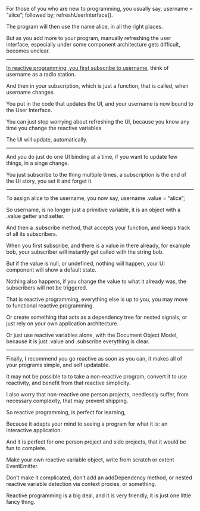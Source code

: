 For those of you who are new to programming,
you usually say, username = “alice”; followed by; refreshUserInterface().

The program will then use the name alice,
in all the right places.

But as you add more to your program, manually refreshing the user interface,
especially under some component architecture gets difficult, becomes unclear.

---


[In reactive programming, you first subscribe to username][0],
think of username as a radio station.

And then in your subscription, which is just a function,
that is called, when username changes.

You put in the code that updates the UI,
and your username is now bound to the User Interface.

You can just stop worrying about refreshing the UI,
because you know any time you change the reactive variables

The UI will update,
automatically.

---

And you do just do one UI binding at a time,
if you want to update few things, in a singe change.

You just subscribe to the thing multiple times,
a subscription is the end of the UI story, you set it and forget it.

---

To assign alice to the username, you now say,
username .value = “alice”;

So username, is no longer just a primitive variable,
it is an object with a .value getter and setter.

And then a .subscribe method, that accepts your function,
and keeps track of all its subscribers.

When you first subscribe, and there is a value in there already,
for example bob, your subscriber will instantly get called with the string bob.

But if the value is null, or undefined,
nothing will happen, your UI component will show a default state.

Nothing also happens, if you change the value to what it already was,
the subscribers will not be triggered.

That is reactive programming,
everything else is up to you, you may move to functional reactive programming.

Or create something that acts as a dependency tree for nested signals,
or just rely on your own application architecture.

Or just use reactive variables alone, with the Document Object Model,
because it is just .value and .subscribe everything is clear.

---

Finally, I recommend you go reactive as soon as you can,
it makes all of your programs simple, and self updatable.

It may not be possible to to take a non-reactive program,
convert it to use reactivity, and benefit from that reactive simplicity.

I also worry that non-reactive one person projects, needlessly suffer,
from necessary complexity, that may prevent shipping.

So reactive programming,
is perfect for learning,

Because it adapts your mind
to seeing a program for what it is: an interactive application.

And it is perfect for one person project and side projects,
that it would be fun to complete.

Make your own reactive variable object,
write from scratch or extent EventEmitter.

Don’t make it complicated, don’t add an addDependency method,
or nested reactive variable detection via context proxies, or something.

Reactive programming is a big deal,
and it is very friendly, it is just one little fancy thing.

[0]: https://github.com/catpea/mawp/blob/00dd3480be884977109337441b38c5ec7d4797ab/test.html
